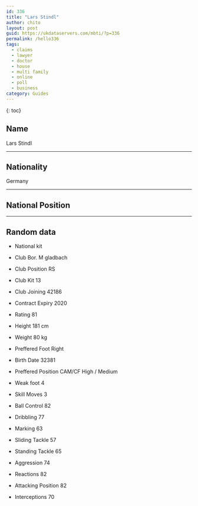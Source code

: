 ```yaml
---
id: 336
title: "Lars Stindl"
author: chito
layout: post
guid: https://ukdataservers.com/mbti/?p=336
permalink: /hello336
tags:
  - claims
  - lawyer
  - doctor
  - house
  - multi family
  - online
  - poll
  - business
category: Guides
---
```

{: toc}

## Name 
Lars Stindl 

* * *

## Nationality 
Germany 

* * *

## National Position 

* * *

## Random data 

 * National kit 
 * Club 
Bor. M gladbach 

 * Club Position 
RS 

 * Club Kit 
13 

 * Club Joining 
42186 

 * Contract Expiry 
2020 

 * Rating 
81 

 * Height 
181 cm 

 * Weight 
80 kg 

 * Preffered Foot 
Right 

 * Birth Date 
32381 

 * Preffered Position 
CAM/CF High / Medium 

 * Weak foot 
4 

 * Skill Moves 
3 

 * Ball Control 
82 

 * Dribbling 
77 

 * Marking 
63 

 * Sliding Tackle 
57 

 * Standing Tackle 
65 

 * Aggression 
74 

 * Reactions 
82 

 * Attacking Position 
82 

 * Interceptions 
70